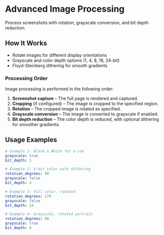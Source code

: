 # Advanced Image Processing

Process screenshots with rotation, grayscale conversion, and bit depth reduction.

## How It Works
- Rotate images for different display orientations
- Grayscale and color depth options (1, 4, 8, 16, 24-bit)
- Floyd-Steinberg dithering for smooth gradients

### Processing Order
Image processing is performed in the following order:
1. **Screenshot capture** – The full page is rendered and captured.
2. **Cropping** (if configured) – The image is cropped to the specified region.
3. **Rotation** – The cropped image is rotated as specified.
4. **Grayscale conversion** – The image is converted to grayscale if enabled.
5. **Bit depth reduction** – The color depth is reduced, with optional dithering for smoother gradients.

## Usage Examples
```yaml
# Example 1: Black & White for e-ink
grayscale: true
bit_depth: 1

# Example 2: 4-bit color with dithering
rotation_degrees: 90
grayscale: false
bit_depth: 4

# Example 3: Full color, rotated
rotation_degrees: 270
grayscale: false
bit_depth: 24

# Example 4: Grayscale, rotated portrait
rotation_degrees: 90
grayscale: true
bit_depth: 8
```